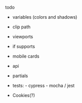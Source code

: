 todo

- variables (colors and shadows)
- clip path
- viewports
- if supports
- mobile cards
- api
- partials

- tests: - cypress - mocha / jest
- Cookies(?)
